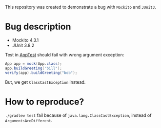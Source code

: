 This repository was created to demonstrate a bug with `Mockito` and `JUnit3`.

# Bug description

- Mockito 4.3.1
- JUnit 3.8.2

Test in [AppTest](lib/src/test/java/org/mockito/AppTest.java) should fail with wrong argument exception:

```java
App app = mock(App.class);
app.buildGreeting("bill");
verify(app).buildGreeting("bob");
```

But, we get `ClassCastException` instead.

# How to reproduce?

`./gradlew test` fail because of `java.lang.ClassCastException`, instead of `ArgumentsAreDifferent`.